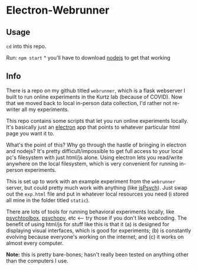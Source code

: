 # Electron-Webrunner

## Usage

`cd` into this repo.

Run: `npm start`
^ you'll have to download [nodejs](https://nodejs.org/en/) to get that working

## Info

There is a repo on my github titled `webrunner`, which is a flask webserver I built to run online experiments in the Kurtz lab (because of COVID). Now that we moved back to local in-person data collection, I'd rather not re-writer all my experiments.

This repo contains some scripts that let you run online experiments locally. It's basically just an [electron](https://www.electronjs.org) app that points to whatever particular html page you want it to.

What's the point of this? Why go through the hastle of bringing in electron and nodejs? It's pretty difficult/impossible to get full access to your local pc's filesystem with just html/js alone. Using electron lets you read/write anywhere on the local filesystem, which is very convenient for running in-person experiments.

This is set up to work with an example experiment from the `webrunner` server, but could pretty much work with anything (like [jsPsych](https://www.jspsych.org)). Just swap out the `exp.html` file and put in whatever local resources you need (i stored all mine in the folder titled `static`). 

There are lots of tools for running behavioral experiments locally, like [psychtoolbox](http://psychtoolbox.org), [psychopy](psychopy.org/), etc <-- try those if you don't like webcoding. The benefit of using html/js for stuff like this is that it (a) is designed for displaying visual interfaces, which is good for experiments; (b) is constantly evolving because everyone's working on the internet; and (c) it works on almost every computer.

**Note:** this is pretty bare-bones; hasn't really been tested on anything other than the computers I use.
